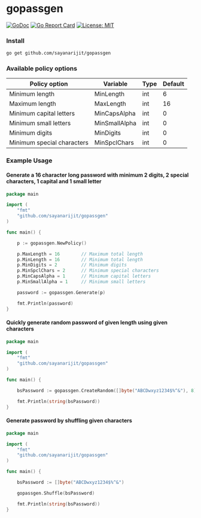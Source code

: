 # gopassgen

[![GoDoc](https://godoc.org/github.com/sayanarijit/gopassgen?status.svg)](https://godoc.org/github.com/sayanarijit/gopassgen)
[![Go Report Card](https://goreportcard.com/badge/github.com/sayanarijit/gopassgen)](https://goreportcard.com/report/github.com/sayanarijit/gopassgen)
[![License: MIT](https://img.shields.io/badge/License-MIT-yellow.svg)](https://github.com/sayanarijit/gopassgen/blob/master/LICENSE)

### Install

```bash
go get github.com/sayanarijit/gopassgen
```

### Available policy options

| Policy option              | Variable      | Type | Default |
| -------------------------- | ------------- | ---- | ------- |
| Minimum length             | MinLength     | int  | 6       |
| Maximum length             | MaxLength     | int  | 16      |
| Minimum capital letters    | MinCapsAlpha  | int  | 0       |
| Minimum small letters      | MinSmallAlpha | int  | 0       |
| Minimum digits             | MinDigits     | int  | 0       |
| Minimum special characters | MinSpclChars  | int  | 0       |

### Example Usage

#### Generate a 16 character long password with minimum 2 digits, 2 special characters, 1 capital and 1 small letter

```go
package main

import (
    "fmt"
    "github.com/sayanarijit/gopassgen"
)

func main() {

    p := gopassgen.NewPolicy()

    p.MaxLength = 16        // Maximum total length
    p.MinLength = 16        // Minimum total length
    p.MinDigits = 2         // Minimum digits
    p.MinSpclChars = 2      // Minimum special characters
    p.MinCapsAlpha = 1      // Minimum capital letters
    p.MinSmallAlpha = 1     // Minimum small letters

    password := gopassgen.Generate(p)

    fmt.Println(password)
}
```

#### Quickly generate random password of given length using given characters

```go
package main

import (
    "fmt"
    "github.com/sayanarijit/gopassgen"
)

func main() {

    bsPassword := gopassgen.CreateRandom([]byte("ABCDwxyz1234$%^&"), 8) // Returns bytes array

    fmt.Println(string(bsPassword))
}
```

#### Generate password by shuffling given characters

```go
package main

import (
    "fmt"
    "github.com/sayanarijit/gopassgen"
)

func main() {

    bsPassword := []byte("ABCDwxyz1234$%^&")

    gopassgen.Shuffle(bsPassword)

    fmt.Println(string(bsPassword))
}
```
